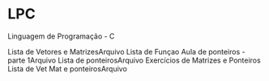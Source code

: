 # LPC
Linguagem de Programação - C

Lista de Vetores e MatrizesArquivo
Lista de Funçao
Aula de ponteiros - parte 1Arquivo
Lista de ponteirosArquivo
Exercícios de Matrizes e Ponteiros
Lista de Vet Mat e ponteirosArquivo
